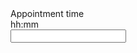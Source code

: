 
<div class="usa-form-group">
  <label class="usa-label" id="appointment-time-label" for="appointment-time"
    >Appointment time</label
  >
  <div class="usa-hint" id="appointment-time-hint">hh:mm</div>
  <div class="usa-time-picker">
    <input
      class="usa-input"
      id="appointment-time"
      name="appointment-time"
      type="text"
      aria-describedby="appointment-time-label appointment-time-hint"
    />
  </div>
</div>